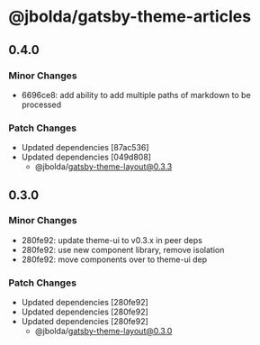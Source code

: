 # @jbolda/gatsby-theme-articles

## 0.4.0

### Minor Changes

- 6696ce8: add ability to add multiple paths of markdown to be processed

### Patch Changes

- Updated dependencies [87ac536]
- Updated dependencies [049d808]
  - @jbolda/gatsby-theme-layout@0.3.3

## 0.3.0

### Minor Changes

- 280fe92: update theme-ui to v0.3.x in peer deps
- 280fe92: use new component library, remove isolation
- 280fe92: move components over to theme-ui dep

### Patch Changes

- Updated dependencies [280fe92]
- Updated dependencies [280fe92]
- Updated dependencies [280fe92]
  - @jbolda/gatsby-theme-layout@0.3.0
